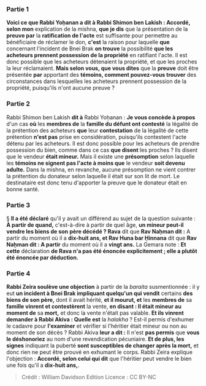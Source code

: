 
### Partie 1
<b>Voici ce que Rabbi Yoḥanan a dit à Rabbi Shimon ben Lakish : Accordé, selon mon</b> explication de la mishna, <b>que je dis</b> que la présentation de la <b>preuve par</b> la <b>ratification de l'acte</b> est suffisante pour permettre au bénéficiaire de réclamer le don, <b>c'est</b> la raison pour laquelle <b>que</b> concernant l'incident de Bnei Brak <b>on trouve</b> la possibilité <b>que les acheteurs prennent possession de la propriété</b> en ratifiant l'acte. Il est donc possible que les acheteurs détenaient la propriété, et que les proches la leur réclamaient. <b>Mais selon vous, que vous dites</b> que la <b>preuve</b> doit être présentée <b>par</b> apportant des <b>témoins, comment pouvez-vous trouver</b> des circonstances dans lesquelles les acheteurs prennent possession de la propriété,</b> puisqu'ils n'ont aucune preuve ?

### Partie 2
Rabbi Shimon ben Lakish <b>dit à</b> Rabbi Yoḥanan : <b>Je vous concède à propos</b> d'un cas <b>où</b> les <b>membres de</b> la <b>famille du défunt ont contesté</b> la légalité de la prétention des acheteurs <b>que</b> leur <b>contestation</b> de la légalité de cette prétention <b>n'est pas</b> prise en considération, puisqu'ils contestent l'acte détenu par les acheteurs. Il est donc possible pour les acheteurs de prendre possession du bien, comme dans ce cas <b>que disent</b> les proches ? </b> Ils disent que le vendeur <b>était mineur.</b> Mais il existe une <b>présomption</b> selon laquelle les <b>témoins ne signent pas l'acte à moins que</b> le vendeur <b>soit devenu adulte.</b> Dans la mishna, en revanche, aucune présomption ne vient contrer la prétention du donateur selon laquelle il était sur son lit de mort. Le destinataire est donc tenu d'apporter la preuve que le donateur était en bonne santé.

### Partie 3
§ <b>Il a été déclaré</b> qu'il y avait un différend au sujet de la question suivante : <b>À partir de quand,</b> c'est-à-dire à partir de quel âge, <b>un mineur peut-il vendre les biens de son</b> <b>père décédé ? Rava</b> dit que <b>Rav Naḥman dit :</b> A partir du moment où il a <b>dix-huit ans, et Rav Huna bar Ḥinnana</b> dit que <b>Rav Naḥman dit : A partir</b> du moment où il a <b>vingt ans.</b> La Gemara note : <b>Et cette</b> déclaration <b>de Rava n'a pas été énoncée explicitement ; elle a plutôt été énoncée par déduction.</b>

### Partie 4
<b>Rabbi Zeira soulève une objection</b> à partir de la <i>baraita</i> susmentionnée : il y eut <b>un incident à Bnei Brak impliquant quelqu'un qui vendit</b> certains <b>des biens de son père,</b> dont il avait hérité, <b>et il mourut, et</b> les <b>membres de</b> sa <b>famille vinrent et contestèrent</b> la vente, <b>en disant : Il était mineur au moment de</b> sa <b>mort,</b> et donc la vente n'était pas valable. <b>Et ils vinrent demander à Rabbi Akiva : Quelle est</b> la <i>halakha</i> ? Est-il permis d'exhumer le cadavre pour <b>l'examiner</b> et vérifier si l'héritier était mineur ou non au moment de son décès ? Rabbi Akiva <b>leur a dit :</b> Il n'est <b>pas permis</b> que <b>vous le déshonoriez</b> au nom d'une revendication pécuniaire. <b>Et de plus, les signes</b> indiquant la puberté <b>sont susceptibles de changer après la mort,</b> et donc rien ne peut être prouvé en exhumant le corps. Rabbi Zeira explique l'objection : <b>Accordé, selon celui qui dit</b> que l'héritier peut vendre le bien une fois qu'il a <b>dix-huit ans,</b>.

>Crédit : William Davidson Edition
>Licence : CC BY-NC